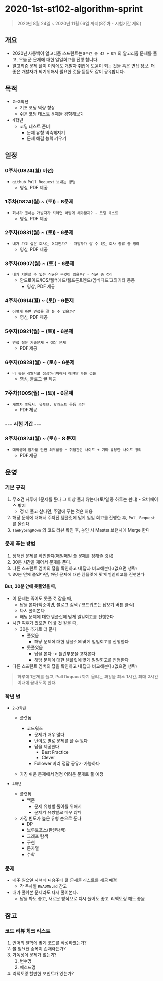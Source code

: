 # 2020-1st-st102-algorithm-sprint

> 2020년 8월 24일 ~ 2020년 11월 06일 까지(8주차 - 시험기간 제외)



## 개요

* 2020년 사통백이 알고리즘 스프린트는 `8주간 총 42 + 8개` 의 알고리즘 문제를 풀고, 오늘 푼 문제에 대한 일일회고를 진행 합니다.
* 알고리즘 문제 풀이 이외에도 개발자 취업에 도움이 되는 것들 혹은 면접 정보, 더 좋은 개발자가 되기위해서 필요한 것들 등등도 같이 공유합니다.

## 목적

* 2~3학년
  * 기초 코딩 역량 향상
  * 쉬운 코딩 테스트 문제들 경험해보기
* 4학년
  * 코딩 테스트 준비
    * 문제 유형 익숙해지기
    * 문제 해결 능력 키우기



## 일정

### 0주차(0824(월) 이전)

* `github Pull Request 보내는 방법`
  * 영상, PDF 제공

### 1주차(0824(월) ~ (토)) - 6문제

* `회사가 원하는 개발자가 되려면 어떻게 해야할까? - 코딩 테스트`
  * 영상, PDF 제공

### 2주차(0831(월) ~ (토)) - 6문제

* `내가 가고 싶은 회사는 어디인가? - 개발자가 갈 수 있는 회사 종류 총 정리`
  * 영상, PDF 제공

### 3주차(0907(월) ~ (토)) - 6문제

* `내가 지원할 수 있는 직군은 무엇이 있을까? - 직군 총 정리`
  * 안드로이드/IOS/웹백에드/웹프론트엔드/임베디드/그외기타 등등
    * 영상, PDF 제공

### 4주차(0914(월) ~ (토)) - 6문제

* `어떻게 하면 면접을 잘 볼 수 있을까?`
  * 영상, PDF 제공

### 5주차(0921(월) ~ (토)) - 6문제

* `면접 질문 기출문제 + 예상 문제`
  * PDF 제공

### 6주차(0928(월) ~ (토)) - 6문제

* `더 좋은 개발자로 성장하기위해서 해야만 하는 것들`
  * 영상, 블로그 글 제공

### 7주차(1005(월) ~ (토)) - 6문제

* `개발자 필독서, 유투브, 팟캐스트 등등 추천`
  * PDF 제공



### --- 시험 기간 ---



### 8주차(0824(월) ~ (토)) - 8 문제

* `대학생이 참가할 만한 외부활동 + 취업관련 사이트 + 기타 유용한 사이트 정리`
  * PDF 제공

## 운영

### 기본 규칙

1. 무조건 하루에 1문제를 푼다 그 이상 풀지 않는다(토/일 중 하루는 쉰다) - 오버페이스 방지
   * 정 더 풀고 싶다면, 주말에 푸는 것은 허용
2. 해당 문제에 대해서 주어진 템플릿에 맞게 일일 회고를 진행한 후, `Pull Request` 를 올린다
3. `TaeHyoungKown` 의 코드 리뷰 확인 후, 승인 시 Master 브랜치에 Merge 한다

### 문제 푸는 방법

1. 정해진 문제를 확인한다(매일매일 풀 문제를 정해줄 것임)
2. 30분 시간을 재어서 문제를 푼다.
3. 다른 스프린트 멤버의 답을 확인하고 내 답과 비교해본다.(없으면 생략)
4. 30분 안에 풀었다면, 해당 문제에 대한 템플릿에 맞게 일일회고를 진행한다



#### But, 30분 안에 못풀었을 때,

* 이 문제는 죽어도 못풀 것 같을 때,
  * 답을 본다(백준이면, 블로그 검색 / 코드워즈는 답보기 버튼 클릭)
  * 다시 풀어본다
  * 해당 문제에 대한 템플릿에 맞게 일일회고를 진행한다
* 시간 여유가 있으면 더 풀 것 같을 때,
  * 30분 추가로 더 푼다
    * 풀었음
      * 해당 문제에 대한 템플릿에 맞게 일일회고를 진행한다
    * 못풀었음
      * 답을 본다 -> 틀린부분을 고쳐본다
      * 해당 문제에 대한 템플릿에 맞게 일일회고를 진행한다
* 다른 스프린트 멤버의 답을 확인하고 내 답과 비교해본다.(없으면 생략)

> 하루에 1문제를 풀고, Pull Request 까지 올리는 과정을 최소 1시간, 최대 2시간 이내에 끝내도록 한다.



### 학년 별

* `2~3학년`

  * 플랫폼

    * 코드워즈
      * 문제가 매우 많다
      * 난이도 별로 문제를 풀 수 있다
      * 답을 제공한다
        * Best Practice
        * Clever
      * Follower 끼리 정답 공유가 가능하다

  * 가장 쉬운 문제에서 점점 어려운 문제로 풀 예정

    

* `4학년`

  * 플랫폼
    * 백준
      * 문제 유형별 풀이를 위해서
      * 문제가 유형별로 매우 많다
  * 가장 빈도가 높은 유형 순으로 푼다
    * DP
    * 브루트포스(완전탐색)
    * 그래프 탐색
    * 구현
    * 문자열
    * 수학



### 문제

* 매주 일요일 저녁에 다음주에 풀 문제들 리스트를 제공 예정
  * 각 주차별 `README.md` 참고
* 내가 풀어본 문제라도 다시 풀어본다.
  * 답을 봐도 좋고, 새로운 방식으로 다시 풀어도 좋고, 리팩토링 해도 좋음





## 참고

### 코드 리뷰 체크 리스트

1. 언어의 철학에 맞게 코드를 작성하였는가?
2. 불 필요한 중복이 존재하는가?
3. 가독성에 문제가 없는가?
   1. 변수명
   2. 메소드명
4. 리팩토링 할만한 포인트가 있는가?

